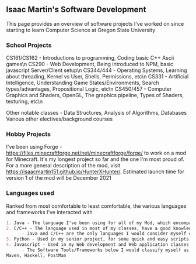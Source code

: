 ## Isaac Martin's Software Development

This page provides an overview of software projects I've worked on since starting to learn Computer Science at Oregon State University

### School Projects

CS161/CS162 - Introductions to programming, Coding basic C++ Ascii games\n
CS290 - Web Development, Being introduced to NPM, basic javascript Server/Client setup\n
CS344/444 - Operating Systems, Learning about threading, Kernel vs User, Shells, Permissions, etc\n
CS331 - Artificial Intelligence, Understanding Game States/Environments, Search types/advantages, Propositional Logic, etc\n
CS450/457 - Computer Graphics and Shaders, OpenGL, The graphics pipeline, Types of Shaders, texturing, etc\n


Other notable classes - Data Structures, Analysis of Algorithms, Databases
Various other electives/background courses


### Hobby Projects
I've been using Forge - https://files.minecraftforge.net/net/minecraftforge/forge/ to work on a mod for Minecraft. It's my longest project so far and the one I'm most proud of. For a more general description of the mod, visit https://isaacmartin151.github.io/HunterXHunter/. Estimated launch time for version 1 of the mod will be December 2021

### Languages used

Ranked from most comfortable to least comfortable, the various languages and frameworks I've interacted with 

```markdown
1. Java - The language I've been using for all of my Mod, which encompasses the majority of my programming time for the past few years
2. C/C++ - The language used in most of my classes, have a good knowledge blend of practical and theoretical information in C++
      - Java and C/C++ are the only languages I would consider myself comfortable with for a technical assessment
3. Python - Used in my senior project, for some quick and easy scripts, and a simple discord bot
4. Javascript - Used in my Web development and Web application classes
      - The Software Tools/Frameworks below I would classify myself as having brief/passing interactions with, but I have used
Maven, Haskell, PostMan
```

<!--
Find the official mod spotlight [here](youtube link) and ![Image](https://raw.githubusercontent.com/IsaacMartin151/HunterXHunter/master/HunterXHunter/src/main/resources/assets/hunterxhunter/textures/title.png)

### Issue Tracking

Please report any issues you find in this mod in [the mod's issue tracker](https://github.com/IsaacMartin151/HunterXHunter/issues), I will try to resolve them as quickly as I can.

### Mods/Resources used in this Mod:

[LevelHearts](https://gitlab.com/FireController1847/levelhearts) by FireController1847 

[FFMpeg Video/Audio managing](https://ffmpeg.org/)

I drew heavily from [Vazkii Botania](https://github.com/Vazkii/Botania) in my mod-learning process, and the capabilities/shaders are nearly identical to Vazkii's

[Forge Modding Support](https://forums.minecraftforge.net/forum/70-modder-support/) for supplying answers to the questions I should be asking rather than the ones I asked

[TheGreyGhost](https://github.com/TheGreyGhost/MinecraftByExample), super helpful repository for learning modding concepts

[TurtyWurty's youtube channel](https://www.youtube.com/channel/UCicAXLV4w2X6bn2EuM4To4w) and [TechnoVision's youtube channel](https://www.youtube.com/channel/UC3n-lKS-MYlunVtErgzSFZg)

[Jabelar's Modding Tutorials](http://jabelarminecraft.blogspot.com/p/minecraft-forge-172-quick-tips-gl11-and.html)

And probably a lot more resources. I'll keep adding to this list as I go along
-->
